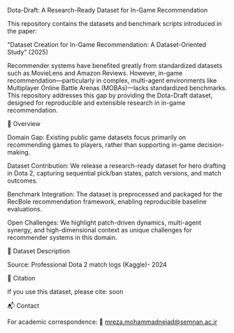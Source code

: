 Dota-Draft: A Research-Ready Dataset for In-Game Recommendation

This repository contains the datasets and benchmark scripts introduced in the paper:

"Dataset Creation for In-Game Recommendation: A Dataset-Oriented Study" (2025)

Recommender systems have benefited greatly from standardized datasets such as MovieLens and Amazon Reviews. However, in-game recommendation—particularly in complex, multi-agent environments like Multiplayer Online Battle Arenas (MOBAs)—lacks standardized benchmarks. This repository addresses this gap by providing the Dota-Draft dataset, designed for reproducible and extensible research in in-game recommendation.

📖 Overview

Domain Gap: Existing public game datasets focus primarily on recommending games to players, rather than supporting in-game decision-making.

Dataset Contribution: We release a research-ready dataset for hero drafting in Dota 2, capturing sequential pick/ban states, patch versions, and match outcomes.

Benchmark Integration: The dataset is preprocessed and packaged for the RecBole recommendation framework, enabling reproducible baseline evaluations.

Open Challenges: We highlight patch-driven dynamics, multi-agent synergy, and high-dimensional context as unique challenges for recommender systems in this domain.



🧾 Dataset Description

Source: Professional Dota 2 match logs (Kaggle)- 2024




📌 Citation

If you use this dataset, please cite: soon


📬 Contact

For academic correspondence:
📧 mreza.mohammadnejad@semnan.ac.ir
